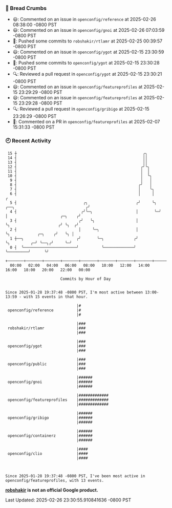 ### 🍞 Bread Crumbs

 * 😃: Commented on an issue in `openconfig/reference` at 2025-02-26 08:38:00 -0800 PST
 * 😃: Commented on an issue in `openconfig/gnoi` at 2025-02-26 07:03:59 -0800 PST
 * 🚢: Pushed some commits to `robshakir/rtlamr` at 2025-02-25 00:39:57 -0800 PST
 * 😃: Commented on an issue in `openconfig/ygot` at 2025-02-15 23:30:59 -0800 PST
 * 🚢: Pushed some commits to `openconfig/ygot` at 2025-02-15 23:30:28 -0800 PST
 * 🔍: Reviewed a pull request in  `openconfig/ygot` at 2025-02-15 23:30:21 -0800 PST
 * 😃: Commented on an issue in `openconfig/featureprofiles` at 2025-02-15 23:29:29 -0800 PST
 * 😃: Commented on an issue in `openconfig/featureprofiles` at 2025-02-15 23:29:28 -0800 PST
 * 🔍: Reviewed a pull request in  `openconfig/gribigo` at 2025-02-15 23:26:29 -0800 PST
 * 💬: Commented on a PR in  `openconfig/featureprofiles` at 2025-02-07 15:31:33 -0800 PST

### 🕘 Recent Activity
```
 15 ┼                                                       ╭╮
 14 ┤                                                       ││
 13 ┤                                                       ││
 12 ┤                                                      ╭╯╰╮
 11 ┤                                                      │  │
 10 ┤                                                      │  ╰╮
  9 ┤                                                      │   │
  8 ┤                                                     ╭╯   │
  7 ┤                                                     │    ╰╮
  6 ┤                                                     │     │                                      ╭
  5 ┤                             ╭╮                     ╭╯     ╰╮ ╭──╮                               ╭╯
  4 ┤                            ╭╯╰─╮                   │       ╰─╯  │                       ╭─╮    ╭╯
  3 ┤                           ╭╯   ╰╮                  │            ╰╮                     ╭╯ ╰╮  ╭╯
  2 ┤                           │     ╰─╮                │             ╰╮            ╭─╮    ╭╯   ╰╮ │
  1 ┼──╮                       ╭╯       ╰─╮             ╭╯              ╰╮         ╭─╯ ╰──╮╭╯     ╰─╯
  0 ┤  ╰───────────────────────╯          ╰─────────────╯                ╰─────────╯      ╰╯
    +───────+───────+───────+───────+───────+───────+───────+───────+───────+───────+───────+───────+────
  00:00   02:00   04:00   06:00   08:00   10:00   12:00   14:00   16:00   18:00   20:00   22:00   00:00   

						Commits by Hour of Day


Since 2025-01-28 19:37:48 -0800 PST, I'm most active between 13:00-13:59 - with 15 events in that hour.

```



```
                               |#
 openconfig/reference          |#
                               |#

                               |###
 robshakir/rtlamr              |###
                               |###

                               |###
 openconfig/ygot               |###
                               |###

                               |###
 openconfig/public             |###
                               |###

                               |######
 openconfig/gnoi               |######
                               |######

                               |#############
 openconfig/featureprofiles    |#############
                               |#############

                               |######
 openconfig/gribigo            |######
                               |######

                               |######
 openconfig/containerz         |######
                               |######

                               |####
 openconfig/clio               |####
                               |####



Since 2025-01-28 19:37:48 -0800 PST, I've been most active in openconfig/featureprofiles, with 13 events.

```
**[robshakir](mailto:robjs@google.com) is not an official Google product.**  


Last Updated: 2025-02-26 23:30:55.910841636 -0800 PST
